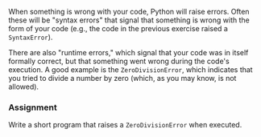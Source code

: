 When something is wrong with your
code, Python will raise errors. Often these will be "syntax errors" that
signal that something is wrong with the form of your code (e.g., the
code in the previous exercise raised a `SyntaxError`). 

 There are also
"runtime errors," which signal that your code was in itself formally
correct, but that something went wrong during the code's execution. A
good example is the `ZeroDivisionError`, which indicates that you tried
to divide a number by zero (which, as you may know, is not allowed).

### Assignment

Write a short program that raises a `ZeroDivisionError` when executed.
